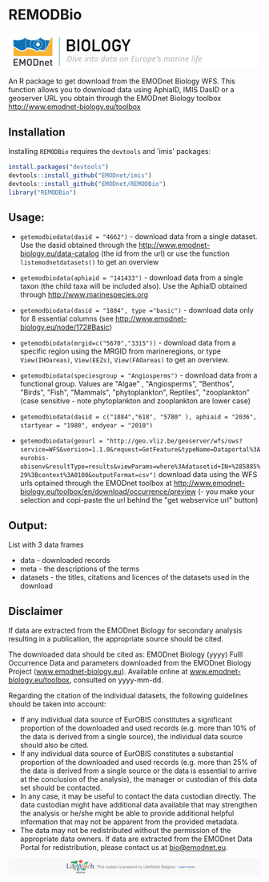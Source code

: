 # REMODBio

[![EMODnet Biology](https://raw.githubusercontent.com/EMODnet/REMODBio/master/fig/EMODnet_logo_BIOLOGY_greenLS.png)](http://www.emodnet-biology.eu/)


An R package to get download from the EMODnet Biology WFS. This function allows you to download data using AphiaID, IMIS DasID or a geoserver URL you obtain through the EMODnet Biology toolbox http://www.emodnet-biology.eu/toolbox

## Installation

Installing `REMODBio` requires the `devtools` and 'imis' packages:

```R
install.packages("devtools")
devtools::install_github("EMODnet/imis")
devtools::install_github("EMODnet/REMODBio")
library("REMODBio")
```

## Usage:

- `getemodbiodata(dasid = "4662")`   - download data from a single dataset. Use the dasid obtained through the http://www.emodnet-biology.eu/data-catalog (the id from the url) or use the function `listemodnetdatasets()` to get an overview

- `getemodbiodata(aphiaid = "141433")` - download data from a single taxon (the child taxa will be included also). Use the AphiaID obtained through http://www.marinespecies.org

- `getemodbiodata(dasid = "1884", type ="basic")` - download data only for 8 essential columns (see http://www.emodnet-biology.eu/node/172#Basic) 

- `getemodbiodata(mrgid=c("5670","3315"))` - download data from a specific region using the MRGID from marineregions, or type `View(IHOareas)`, `View(EEZs)`, `View(FAOareas)` to get an overview.

- `getemodbiodata(speciesgroup = "Angiosperms")` - download data from a functional group. Values are "Algae" , "Angiosperms", "Benthos", "Birds", "Fish", "Mammals", "phytoplankton", Reptiles", "zooplankton" (case sensitive - note phytoplankton and zooplankton are lower case)

- `getemodbiodata(dasid = c("1884","618", "5780" ), aphiaid = "2036", startyear = "1980", endyear = "2010")`

- `getemodbiodata(geourl = "http://geo.vliz.be/geoserver/wfs/ows?service=WFS&version=1.1.0&request=GetFeature&typeName=Dataportal%3Aeurobis-obisenv&resultType=results&viewParams=where%3Adatasetid+IN+%285885%29%3Bcontext%3A0100&outputFormat=csv")` download data using the WFS urls optained through the EMODnet toolbox at http://www.emodnet-biology.eu/toolbox/en/download/occurrence/preview (- you make your selection and copi-paste the url behind the "get webservice url" button)

## Output:

List with 3 data frames
- data - downloaded records
- meta - the descriptions of the terms
- datasets - the titles, citations and licences of the datasets used in the download




## Disclaimer

If data are extracted from the EMODnet Biology for secondary analysis resulting in a publication, the appropriate source should be cited.

The downloaded data should be cited as: EMODnet Biology (yyyy) Fulll Occurrence Data and parameters downloaded from the EMODnet Biology Project (www.emodnet-biology.eu). Available online at www.emodnet-biology.eu/toolbox, consulted on yyyy-mm-dd.

Regarding the citation of the individual datasets, the following guidelines should be taken into account:

- If any individual data source of EurOBIS constitutes a significant proportion of the downloaded and used records (e.g. more than 10% of the data is derived from a single source), the individual data source should also be cited.
- If any individual data source of EurOBIS constitutes a substantial proportion of the downloaded and used records (e.g. more than 25% of the data is derived from a single source or the data is essential to arrive at the conclusion of the analysis), the manager or custodian of this data set should be contacted.
- In any case, it may be useful to contact the data custodian directly. The data custodian might have additional data available that may strengthen the analysis or he/she might be able to provide additional helpful information that may not be apparent from the provided metadata.
- The data may not be redistributed without the permission of the appropriate data owners. If data are extracted from the EMODnet Data Portal for redistribution, please contact us at bio@emodnet.eu.

[![LifeWatch.be](https://raw.githubusercontent.com/EMODnet/REMODBio/master/fig/LifeWatch_banner_test.PNG)](http://www.lifewatch.be/)
